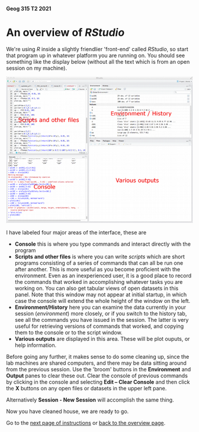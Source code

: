 **Geog 315 T2 2021**

# An overview of *RStudio*
We're using *R* inside a slightly friendlier 'front-end' called *RStudio*, so start that program up in whatever platform you are running on. You should see something like the display below (without all the text which is from an open session on my machine).

<img src="rstudio.png">

I have labeled four major areas of the interface, these are

+ **Console** this is where you type commands and interact directly with the program
+ **Scripts and other files** is where you can write *scripts* which are short programs consisting of a series of commands that can all be run one after another. This is more useful as you become proficient with the environment. Even as an inexperienced user, it is a good place to record the commands that worked in accomplishing whatever tasks you are working on. You can also get tabular views of open datasets in this panel. Note that this window may not appear at initial startup, in which case the console will extend the whole height of the window on the left.
+ **Environment/History** here you can examine the data currently in your session (*environment*) more closely, or if you switch to the history tab, see all the commands you have issued in the session. The latter is very useful for retrieving versions of commands that worked, and copying them to the console or to the script window.
+ **Various outputs** are displayed in this area. These will be plot ouputs, or help information.

Before going any further, it makes sense to do some cleaning up, since the lab machines are shared computers, and there may be data sitting around from the previous session. Use the 'broom' buttons in the **Environment** and **Output** panes to clear these out. Clear the console of previous commands by clicking in the console and selecting **Edit – Clear Console** and then click the **X** buttons on any open files or datasets in the upper left pane.

Alternatively **Session - New Session** will accomplish the same thing.

Now you have cleaned house, we are ready to go.

Go to the [next page of instructions](introducing-r-and-rstudio-02-meet-the-command-line.md) or [back to the overview page](README.md).
